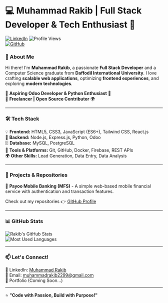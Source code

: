 # 💻 Muhammad Rakib | Full Stack Developer & Tech Enthusiast 🚀  

[![LinkedIn](https://img.shields.io/badge/LinkedIn-Connect-blue?style=for-the-badge&logo=linkedin)](https://www.linkedin.com/in/muhammad-rakib2299/)
![Profile Views](https://komarev.com/ghpvc/?username=muhammadrakib2299&label=Profile+Views&color=blue&style=flat)  
[![GitHub](https://img.shields.io/github/followers/muhammadrakib2299?label=Follow&style=social)](https://github.com/muhammadrakib2299)  


### 🚀 About Me  
Hi there! I'm **Muhammad Rakib**, a passionate **Full Stack Developer** and a Computer Science graduate from **Daffodil International University**. I love crafting **scalable web applications**, optimizing **frontend experiences**, and exploring **modern technologies**.  

🔹 **Aspiring Odoo Developer & Python Enthusiast** 🐍  
🔹 **Freelancer | Open Source Contributor** 🌍  

---

### 🛠 Tech Stack  
💡 **Frontend:** HTML5, CSS3, JavaScript (ES6+), Tailwind CSS, React.js  
💾 **Backend:** Node.js, Express.js, Python, Odoo  
🗄 **Database:** MySQL, PostgreSQL  
🔧 **Tools & Platforms:** Git, GitHub, Docker, Firebase, REST APIs  
🌍 **Other Skills:** Lead Generation, Data Entry, Data Analysis  

---

### 📌 Projects & Repositories  
🔹 **Payoo Mobile Banking (MFS)** - A simple web-based mobile financial service with authentication and transaction features.  

Check out my repositories 👉 [GitHub Profile](https://github.com/muhammadrakib2299)  

---

### 📊 GitHub Stats  
![Rakib's GitHub Stats](https://github-readme-stats.vercel.app/api?username=muhammadrakib2299&show_icons=true&theme=tokyonight)  
![Most Used Languages](https://github-readme-stats.vercel.app/api/top-langs/?username=muhammadrakib2299&layout=compact&theme=tokyonight)  

---

### 📫 Let's Connect!  
💼 LinkedIn: [Muhammad Rakib](https://www.linkedin.com/in/muhammad-rakib2299/)  
📧 Email: [muhammadrakib2299@gmail.com](mailto:muhammadrakib2299@gmail.com)  
🚀 Portfolio (Coming Soon...)  

---

⭐ **"Code with Passion, Build with Purpose!"**  

